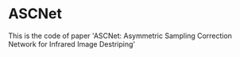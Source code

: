 # ASCNet
This is the code of  paper 'ASCNet: Asymmetric Sampling Correction Network for Infrared Image Destriping'
